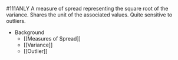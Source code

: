 #111ANLY 
A measure of spread representing the square root of the variance. Shares the unit of the associated values. Quite sensitive to outliers.

* Background
	* [[Measures of Spread]]
	* [[Variance]]
	* [[Outlier]]